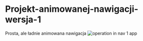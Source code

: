 # Projekt-animowanej-nawigacji-wersja-1
Prosta, ale ładnie animowana nawigacja
<img src="https://i.imgur.com/ArolG7D.gif" alt="operation in nav 1 app">
